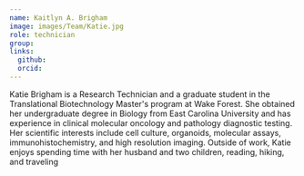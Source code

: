 ```yaml
---
name: Kaitlyn A. Brigham
image: images/Team/Katie.jpg
role: technician
group: 
links:
  github:
  orcid: 
---
```


Katie Brigham is a Research Technician and a graduate student in the Translational Biotechnology Master's program at Wake Forest. She obtained her undergraduate degree in Biology from East Carolina University and has experience in clinical molecular oncology and pathology diagnostic testing. Her scientific interests include cell culture, organoids, molecular assays, immunohistochemistry, and high resolution imaging. Outside of work, Katie enjoys spending time with her husband and two children, reading, hiking, and traveling


